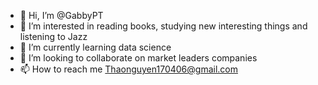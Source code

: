 - 👋 Hi, I’m @GabbyPT
- 👀 I’m interested in reading books, studying new interesting things and listening to Jazz
- 🌱 I’m currently learning data science
- 💞️ I’m looking to collaborate on market leaders companies
- 📫 How to reach me Thaonguyen170406@gmail.com

<!---
GabbyPT/GabbyPT is a ✨ special ✨ repository because its `README.md` (this file) appears on your GitHub profile.
You can click the Preview link to take a look at your changes.
--->
